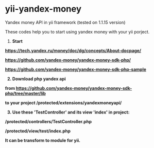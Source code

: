 # yii-yandex-money
Yandex money API in yii framework (tested on 1.1.15 version)

These codes help you to start using yandex money with your yii porject.


1. <b>Start<b/>

  https://tech.yandex.ru/money/doc/dg/concepts/About-docpage/ 

  https://github.com/yandex-money/yandex-money-sdk-php/ 

  https://github.com/yandex-money/yandex-money-sdk-php-sample 
 
2. <b>Download php yandex api<b/>

  from https://github.com/yandex-money/yandex-money-sdk-php/tree/master/lib
  
  to your project     /protected/extensions/yandexmoneyapi/

3. <b>Use these 'TestController'</b> and its view <b>'index'</b> in project:

  /protected/controllers/TestController.php

  /protected/view/test/index.php


It can be transform to module for yii.
